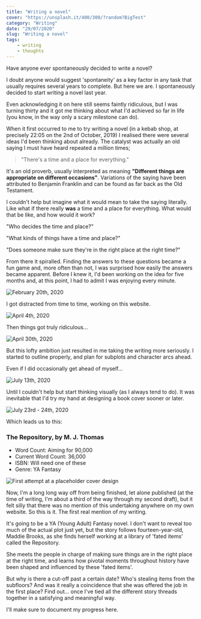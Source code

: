 ```yaml
---
title: "Writing a novel"
cover: "https://unsplash.it/400/300/?random?BigTest"
category: "Writing"
date: "29/07/2020"
slug: "Writing a novel"
tags:
    - writing
    - thoughts
---
```


<!--- NOTE: I'm still fortunate enough to work remotely, but people are no longer being sensible re: Covid-19 --->

Have anyone ever spontaneously decided to write a novel? 

I doubt anyone would suggest 'spontaneity' as a key factor in any task that usually requires several years to complete. But here we are. I spontaneously decided to start writing a novel last year.

Even acknowledging it on here still seems faintly ridiculous, but I was turning thirty and it got me thinking about what I'd achieved so far in life (you know, in the way only a scary milestone can do).

When it first occurred to me to try writing a novel (in a kebab shop, at precisely 22:05 on the 2nd of October, 2019) I realised there were several ideas I'd been thinking about already. The catalyst was actually an old saying I must have heard repeated a million times;

<blockquote class="short-quote">"There's a time and a place for everything."</blockquote>

It's an old proverb, usually interpreted as meaning **"Different things are appropriate on different occasions"**. Variations of the saying have been attributed to Benjamin Franklin and can be found as far back as the Old Testament.

I couldn't help but imagine what it would mean to take the saying literally. Like what if there really **was** a time and a place for everything. What would that be like, and how would it work?

"Who decides the time and place?"

"What kinds of things have a time and place?"

"Does someone make sure they're in the right place at the right time?"

From there it spiralled. Finding the answers to these questions became a fun game and, more often than not, I was surprised how easily the answers became apparent. Before I knew it, I'd been working on the idea for five months and, at this point, I had to admit I was enjoying every minute.


![February 20th, 2020](Tweet-01.jpg)

I got distracted from time to time, working on this website.

![April 4th, 2020](Tweet-02.jpg)

Then things got truly ridiculous...

![April 30th, 2020](Tweet-03.jpg)

But this lofty ambition just resulted in me taking the writing more seriously. I started to outline properly, and plan for subplots and character arcs ahead.

Even if I did occasionally get ahead of myself...

![July 13th, 2020](Tweet-04.jpg)

Until I couldn't help but start thinking visually (as I always tend to do). It was inevitable that I'd try my hand at designing a book cover sooner or later.


![July 23rd - 24th, 2020](Tweet-05.jpg)

Which leads us to this:

<div class="book-info">
    <div class="left">
        <h3>The Repository, by M. J. Thomas</h3>
        <ul>
            <li>Word Count: Aiming for 90,000</li>
            <li>Current Word Count: 36,000</li>
            <li>ISBN: Will need one of these</li>
            <li>Genre: YA Fantasy</li>
        </ul>
    </div>
    <img 
        class="cover" 
        src="/Cover_Mockup_The_Repository.png" 
        alt="First attempt at a placeholder cover design"
        style="box-shadow: none;" 
    />
</div>

Now, I'm a long long way off from being finished, let alone published (at the time of writing, I'm about a third of the way through my second draft), but it felt silly that there was no mention of this undertaking anywhere on my own website. So this is it. The first real mention of my writing.

It's going to be a YA (Young Adult) Fantasy novel. I don't want to reveal too much of the actual plot just yet, but the story follows fourteen-year-old, Maddie Brooks, as she finds herself working at a library of 'fated items' called the Repository.

She meets the people in charge of making sure things are in the right place at the right time, and learns how pivotal moments throughout history have been shaped and influenced by these 'fated items'.

But why is there a cut-off past a certain date? Who's stealing items from the subfloors? And was it really a coincidence that she was offered the job in the first place? Find out... once I've tied all the different story threads together in a satisfying and meaningful way.

I'll make sure to document my progress here.
